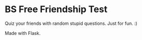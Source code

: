 # BS Free Friendship Test

Quiz your friends with random stupid questions. Just for fun. :)

Made with Flask.
